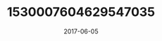 ---
title: "1530007604629547035"
cover: "2017-06-05 07.19.01 1530007604629547035_46248401"
photo: "2017-06-05 07.19.01 1530007604629547035_46248401"
date: "2017-06-05"
type: "photo"
---